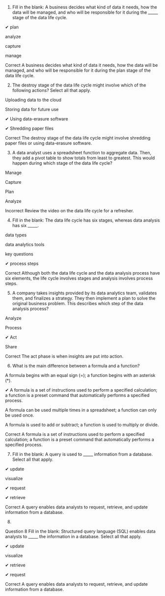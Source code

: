 1. Fill in the blank: A business decides what kind of data it needs, how the data will be managed, and who will be responsible for it during the _____ stage of the data life cycle.

 ✔ plan

  analyze

  capture

  manage 

Correct
A business decides what kind of data it needs, how the data will be managed, and who will be responsible for it during the plan stage of the data life cycle.

2. The destroy stage of the data life cycle might involve which of the following actions? Select all that apply.

  Uploading data to the cloud

  Storing data for future use

 ✔ Using data-erasure software

 ✔ Shredding paper files

Correct
The destroy stage of the data life cycle might involve shredding paper files or using data-erasure software.

3. A data analyst uses a spreadsheet function to aggregate data. Then, they add a pivot table to show totals from least to greatest. This would happen during which stage of the data life cycle?

Manage

Capture

Plan

Analyze

Incorrect
Review the video on the data life cycle for a refresher.

4. Fill in the blank: The data life cycle has six stages, whereas data analysis has six _____.

  data types

  data analytics tools

  key questions

 ✔ process steps

Correct
Although both the data life cycle and the data analysis process have six elements, the life cycle involves stages and analysis involves process steps. 

5. A company takes insights provided by its data analytics team, validates them, and finalizes a strategy. They then implement a plan to solve the original business problem. This describes which step of the data analysis process?

  Analyze

  Process

 ✔ Act

  Share

Correct
The act phase is when insights are put into action.

6. What is the main difference between a formula and a function?

  A formula begins with an equal sign (=); a function begins with an asterisk (*).


 ✔ A formula is a set of instructions used to perform a specified calculation; a function is a preset command that automatically performs a specified process.


  A formula can be used multiple times in a spreadsheet; a function can only be used once.


  A formula is used to add or subtract; a function is used to multiply or divide.

Correct
A formula is a set of instructions used to perform a specified calculation; a function is a preset command that automatically performs a specified process.

7. Fill in the blank: A query is used to _____ information from a database. Select all that apply.

 ✔ update

  visualize

 ✔ request 
 
 ✔ retrieve

Correct
A query enables data analysts to request, retrieve, and update information from a database. 

8.
Question 8
Fill in the blank: Structured query language (SQL) enables data analysts to _____ the information in a database. Select all that apply.

 ✔ update

  visualize

 ✔ retrieve

 ✔ request

Correct
A query enables data analysts to request, retrieve, and update information from a database. 
